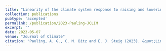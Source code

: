 ```yaml
---
title: "Linearity of the climate system response to raising and lowering West Antarctic and coastal Antarctic topography"
collection: publications
pubtype: 'accepted'
permalink: /publication/2023-Pauling-JCLIM
excerpt: ''
date: 2023-05-07
venue: "Journal of Climate"
citation: "Pauling, A. G., C. M. Bitz and E. J. Steig (2023). &quot;Linearity of the climate system response to raising and lowering West Antarctic and coastal Antarctic topography&quot; <i>Journal of Climate</i>. (accepted)"
---
```

